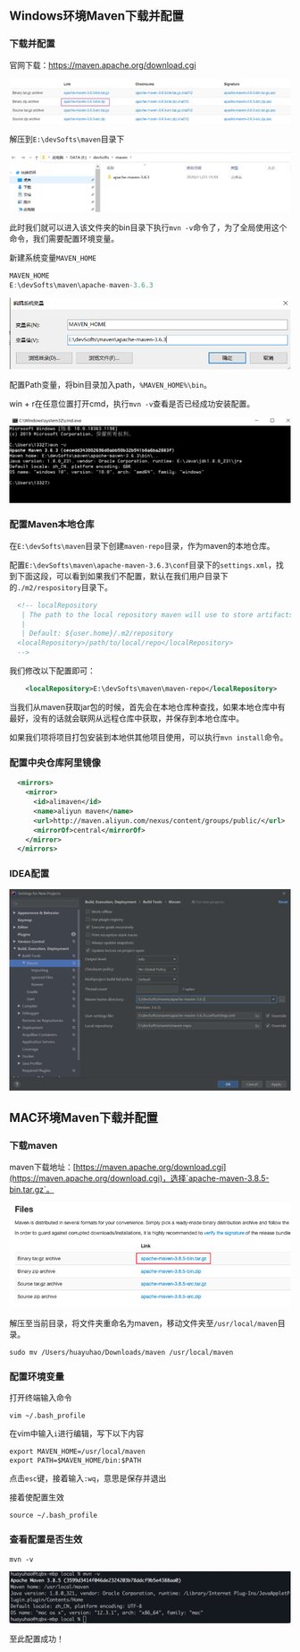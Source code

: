 ## Windows环境Maven下载并配置

### 下载并配置

官网下载：https://maven.apache.org/download.cgi

![image-20201123155816609](img/Maven%E5%AE%89%E8%A3%85%E9%85%8D%E7%BD%AE/image-20201123155816609.png)

解压到`E:\devSofts\maven`目录下

![image-20201123155955683](img/Maven%E5%AE%89%E8%A3%85%E9%85%8D%E7%BD%AE/image-20201123155955683.png)

此时我们就可以进入该文件夹的bin目录下执行`mvn -v`命令了，为了全局使用这个命令，我们需要配置环境变量。

新建系统变量`MAVEN_HOME`

```java
MAVEN_HOME
E:\devSofts\maven\apache-maven-3.6.3
```

![image-20201123160325618](img/Maven%E5%AE%89%E8%A3%85%E9%85%8D%E7%BD%AE/image-20201123160325618.png)

配置Path变量，将bin目录加入path，`%MAVEN_HOME%\bin`。

win + r在任意位置打开cmd，执行`mvn -v`查看是否已经成功安装配置。

![image-20201123160819981](img/Maven%E5%AE%89%E8%A3%85%E9%85%8D%E7%BD%AE/image-20201123160819981.png)

### 配置Maven本地仓库

在`E:\devSofts\maven`目录下创建`maven-repo`目录，作为maven的本地仓库。

配置`E:\devSofts\maven\apache-maven-3.6.3\conf`目录下的`settings.xml`，找到下面这段，可以看到如果我们不配置，默认在我们用户目录下的`./m2/respository`目录下。

```xml
  <!-- localRepository
   | The path to the local repository maven will use to store artifacts.
   |
   | Default: ${user.home}/.m2/repository
  <localRepository>/path/to/local/repo</localRepository>
  -->
```

我们修改以下配置即可：

```xml
    <localRepository>E:\devSofts\maven\maven-repo</localRepository>
```

当我们从maven获取jar包的时候，首先会在本地仓库种查找，如果本地仓库中有最好，没有的话就会联网从远程仓库中获取，并保存到本地仓库中。

如果我们项将项目打包安装到本地供其他项目使用，可以执行`mvn install`命令。

### 配置中央仓库阿里镜像

```xml
  <mirrors>
    <mirror>
      <id>alimaven</id>
      <name>aliyun maven</name>
      <url>http://maven.aliyun.com/nexus/content/groups/public/</url>
      <mirrorOf>central</mirrorOf> 
    </mirror>      
  </mirrors>
```

### IDEA配置

![image-20201123162011488](img/Maven%E5%AE%89%E8%A3%85%E9%85%8D%E7%BD%AE/image-20201123162011488.png)

## MAC环境Maven下载并配置

### 下载maven

maven下载地址：[https://maven.apache.org/download.cgi](https://maven.apache.org/download.cgi)，选择`apache-maven-3.8.5-bin.tar.gz`。

![image-20220418193456473](img/Maven安装配置/image-20220418193456473.png)

解压至当前目录，将文件夹重命名为maven，移动文件夹至`/usr/local/maven`目录。

```
sudo mv /Users/huayuhao/Downloads/maven /usr/local/maven
```

### 配置环境变量

打开终端输入命令

```
vim ~/.bash_profile
```

在vim中输入`i`进行编辑，写下以下内容

```
export MAVEN_HOME=/usr/local/maven
export PATH=$MAVEN_HOME/bin:$PATH
```

点击`esc`键，接着输入`:wq`，意思是保存并退出

接着使配置生效

```
source ~/.bash_profile
```

### 查看配置是否生效

```
mvn -v
```

![image-20220418194221921](img/Maven安装配置/image-20220418194221921.png)

至此配置成功！